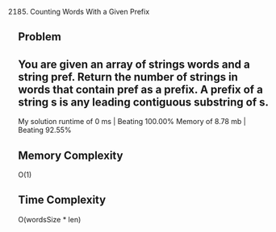 2185. Counting Words With a Given Prefix

Problem
------------------------------------------------------------------------------------------------------------------------------------------------------------------------------------------------------------------------------------------------------------------------
You are given an array of strings words and a string pref.
Return the number of strings in words that contain pref as a prefix.
A prefix of a string s is any leading contiguous substring of s.
------------------------------------------------------------------------------------------------------------------------------------------------------------------------------------------------------------------------------------------------------------------------

My solution 
    runtime of 0 ms   | Beating 100.00%
    Memory of 8.78 mb | Beating 92.55%


Memory Complexity
------------------------------------------------------------------
O(1)

Time Complexity
------------------------------------------------------------------
O(wordsSize * len)
